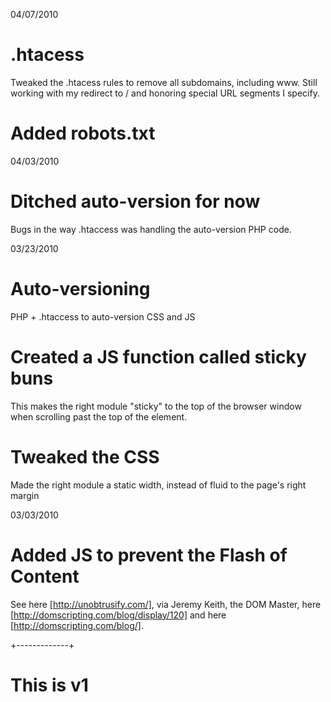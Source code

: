 04/07/2010
                  
# .htacess

Tweaked the .htacess rules to remove all subdomains, including www.
Still working with my redirect to / and honoring special URL segments I specify.

# Added robots.txt

04/03/2010

# Ditched auto-version for now

Bugs in the way .htaccess was handling the auto-version PHP code.

03/23/2010

# Auto-versioning

PHP + .htaccess to auto-version CSS and JS

# Created a JS function called sticky buns 

This makes the right module "sticky" to the top of the browser window when scrolling past the top of the element.

# Tweaked the CSS 

Made the right module a static width, instead of fluid to the page's right margin

03/03/2010

# Added JS to prevent the Flash of Content

See here [http://unobtrusify.com/], via Jeremy Keith, the DOM Master, here [http://domscripting.com/blog/display/120] and here [http://domscripting.com/blog/].


+-------------+

# This is v1
